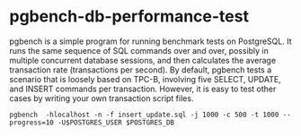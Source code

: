 # pgbench-db-performance-test

pgbench is a simple program for running benchmark tests on PostgreSQL. It runs the same sequence of SQL commands over and over, possibly in multiple concurrent database sessions, and then calculates the average transaction rate (transactions per second). By default, pgbench tests a scenario that is loosely based on TPC-B, involving five SELECT, UPDATE, and INSERT commands per transaction. However, it is easy to test other cases by writing your own transaction script files.

```pgbench  -hlocalhost -n -f insert_update.sql -j 1000 -c 500 -t 1000 --progress=10 -U$POSTGRES_USER $POSTGRES_DB```
